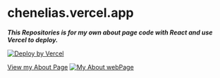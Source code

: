 # chenelias.vercel.app

***This Repositories is for my own about page code with React and use Vercel to deploy.***

[![Deploy by Vercel](https://files.community/branding/vercel-banner.svg)](https://vercel.com)

[View my About Page](https://eliaschenabout.vercel.app)
[![My About webPage](https://eliaschenabout.vercel.app/static/media/ruby.7123928bd83331325b82.jpg)](https://eliaschenabout.vercel.app)